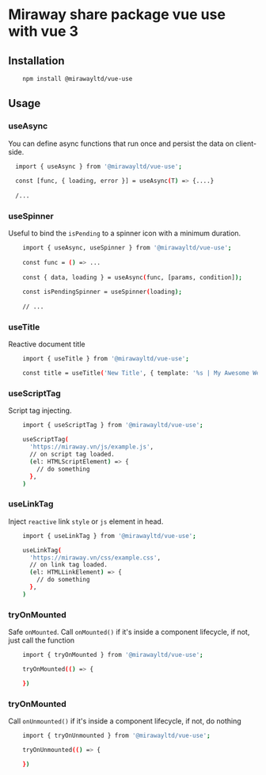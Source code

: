 # Miraway share package vue use with vue 3

## Installation

```bash
    npm install @mirawayltd/vue-use
```

## Usage

### useAsync
You can define async functions that run once and persist the data on client-side.

```bash
  import { useAsync } from '@mirawayltd/vue-use';
  
  const [func, { loading, error }] = useAsync(T) => {....}
  
  /...
```

### useSpinner
Useful to bind the `isPending` to a spinner icon with a minimum duration.

```bash
    import { useAsync, useSpinner } from '@mirawayltd/vue-use';
    
    const func = () => ...
    
    const { data, loading } = useAsync(func, [params, condition]);
    
    const isPendingSpinner = useSpinner(loading);
    
    // ...
```


### useTitle
Reactive document title

```bash 
    import { useTitle } from '@mirawayltd/vue-use';

    const title = useTitle('New Title', { template: '%s | My Awesome Website' })
```

### useScriptTag
Script tag injecting.

```bash 
    import { useScriptTag } from '@mirawayltd/vue-use';

    useScriptTag(
      'https://miraway.vn/js/example.js',
      // on script tag loaded.
      (el: HTMLScriptElement) => {
        // do something
      },
    )
```

### useLinkTag
Inject `reactive` link `style` or `js` element in head.

```bash 
    import { useLinkTag } from '@mirawayltd/vue-use';

    useLinkTag(
      'https://miraway.vn/css/example.css',
      // on link tag loaded.
      (el: HTMLLinkElement) => {
        // do something
      },
    )
```

### tryOnMounted
Safe `onMounted`. Call `onMounted()` if it's inside a component lifecycle, if not, just call the function

```bash 
    import { tryOnMounted } from '@mirawayltd/vue-use';

    tryOnMounted(() => {

    })
```

### tryOnMounted
Call `onUnmounted()` if it's inside a component lifecycle, if not, do nothing
```bash 
    import { tryOnUnmounted } from '@mirawayltd/vue-use';

    tryOnUnmounted(() => {

    })
```